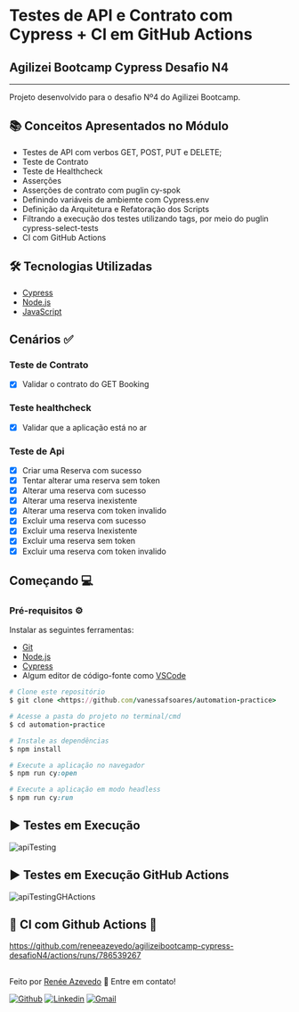 # Testes de API e Contrato com Cypress + CI em GitHub Actions
## Agilizei Bootcamp Cypress Desafio N4
---
Projeto desenvolvido para o desafio Nº4 do Agilizei Bootcamp.

## :books: Conceitos Apresentados no Módulo
- Testes de API com verbos GET, POST, PUT e DELETE;
- Teste de Contrato
- Teste de Healthcheck
- Asserções
- Asserções de contrato com puglin cy-spok
- Definindo variáveis de ambiemte com Cypress.env
- Definição da Arquitetura e Refatoração dos Scripts
- Filtrando a execução dos testes utilizando tags, por meio do puglin cypress-select-tests 
- CI com GitHub Actions
## :hammer_and_wrench: Tecnologias Utilizadas
- [Cypress](https://www.cypress.io/)
- [Node.js](https://nodejs.org/en/)
- [JavaScript](https://developer.mozilla.org/pt-BR/docs/Web/JavaScript)

 ## Cenários :white_check_mark:
 ### Teste de Contrato
 - [x] Validar o contrato do GET Booking
 ### Teste healthcheck
 - [x] Validar que a aplicação está no ar
 ### Teste de Api
- [x] Criar uma Reserva com sucesso 
- [x] Tentar alterar uma reserva sem token
- [x] Alterar uma reserva com sucesso
- [x] Alterar uma reserva inexistente
- [x] Alterar uma reserva com token invalido
- [x] Excluir uma reserva com sucesso
- [x] Excluir uma reserva Inexistente
- [x] Excluir uma reserva sem token
- [x] Excluir uma reserva com token invalido
## Começando 💻

### Pré-requisitos ⚙️ ###
Instalar as seguintes ferramentas:
- [Git](https://git-scm.com)
- [Node.js](https://nodejs.org/en/)
- [Cypress](https://cypress.io/)
- Algum editor de código-fonte como [VSCode](https://code.visualstudio.com/)


```ruby
# Clone este repositório
$ git clone <https://github.com/vanessafsoares/automation-practice>

# Acesse a pasta do projeto no terminal/cmd
$ cd automation-practice

# Instale as dependências
$ npm install

# Execute a aplicação no navegador
$ npm run cy:open

# Execute a aplicação em modo headless
$ npm run cy:run
```

## ▶️ Testes em Execução
![apiTesting](https://user-images.githubusercontent.com/52136006/116127369-1f978780-a69e-11eb-8ac6-569fa51247ec.gif)


## ▶️ Testes em Execução GitHub Actions
![apiTestingGHActions](https://user-images.githubusercontent.com/52136006/116130848-15778800-a6a2-11eb-9f1d-a49580537cc4.gif)

## :link: CI com Github Actions :link:
https://github.com/reneeazevedo/agilizeibootcamp-cypress-desafioN4/actions/runs/786539267

##
Feito por <a href="https://www.linkedin.com/in/ren%C3%A9e-moura-ctfl-ctal-tae-ctfl-at-85b90a13a/">Renée Azevedo</a> :wave: Entre em contato!

[![Github](https://img.shields.io/badge/-Github-595D60?style=flat-square&logo=Github&logoColor=white&link=https://github.com/reneeazevedo/)](https://github.com/reneeazevedo)
[![Linkedin](https://img.shields.io/badge/-LinkedIn-595D60?style=flat-square&logo=Linkedin&logoColor=white&link=https://www.linkedin.com/in/ren%C3%A9e-moura-ctfl-ctal-tae-ctfl-at-85b90a13a/)](https://www.linkedin.com/in/ren%C3%A9e-moura-ctfl-ctal-tae-ctfl-at-85b90a13a/)
[![Gmail](https://img.shields.io/badge/-Gmail-595D60?style=flat-square&logo=Gmail&logoColor=white&link=mailto:renee.azevedosys@gmail.com/)](mailto:renee.azevedosys@gmail.com/)
